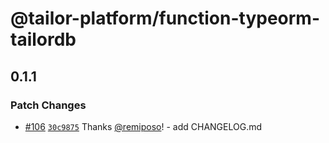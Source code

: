 # @tailor-platform/function-typeorm-tailordb

## 0.1.1

### Patch Changes

- [#106](https://github.com/tailor-platform/function/pull/106) [`30c9875`](https://github.com/tailor-platform/function/commit/30c9875b25ab5f5eea8686fc9dcacbbbb0e1a00e) Thanks [@remiposo](https://github.com/remiposo)! - add CHANGELOG.md
